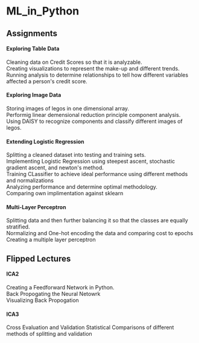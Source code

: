 # ML_in_Python
## Assignments 
#### Exploring Table Data
Cleaning data on Credit Scores so that it is analyzable. <br/>
Creating visualizations to represent the make-up and different trends.<br/>
Running analysis to determine relationships to tell how different variables affected a person's credit score. 
#### Exploring Image Data
Storing images of legos in one dimensional array. <br/>
Performig linear demensional reduction principle component analysis. <br/>
Using DAISY to recognize components and classify different images of legos. <br/>
#### Extending Logistic Regression
Splitting a cleaned dataset into testing and training sets.<br/>
Implementing Logistic Regression using steepest ascent, stochastic gradient ascent, and newton's method. <br/>
Training CLassifier to achieve ideal performance using different methods and normalizations <br/>
Analyzing performance and determine optimal methodology. <br/>
Comparing own implimentation against sklearn <br/>
#### Multi-Layer Perceptron
Splitting data and then further balancing it so that the classes are equally stratified. <br/>
Normalizing and One-hot encoding the data and comparing cost to epochs<br/>
Creating a multiple layer perceptron 
## Flipped Lectures
#### ICA2
Creating a Feedforward Network in Python. <br/>
Back Propogating the Neural Netowrk <br/>
Visualizing Back Propogation <br/>
#### ICA3
Cross Evaluation and Validation 
Statistical Comparisons of different methods of splitting and validation
